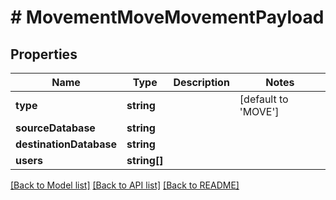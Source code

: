 # # MovementMoveMovementPayload

## Properties

Name | Type | Description | Notes
------------ | ------------- | ------------- | -------------
**type** | **string** |  | [default to 'MOVE']
**sourceDatabase** | **string** |  | 
**destinationDatabase** | **string** |  | 
**users** | **string[]** |  | 

[[Back to Model list]](../../README.md#documentation-for-models) [[Back to API list]](../../README.md#documentation-for-api-endpoints) [[Back to README]](../../README.md)


